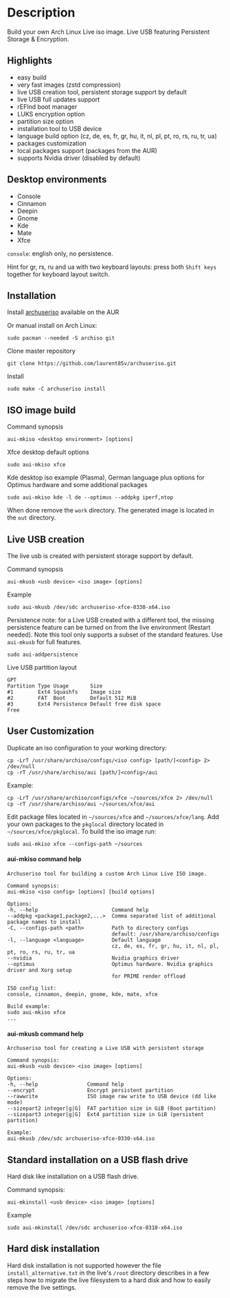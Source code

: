 Description
===========

Build your own Arch Linux Live iso image. Live USB featuring Persistent Storage & Encryption.

Highlights
----------

* easy build
* very fast images (zstd compression)
* live USB creation tool, persistent storage support by default
* live USB full updates support
* rEFInd boot manager
* LUKS encryption option
* partition size option 
* installation tool to USB device
* language build option (cz, de, es, fr, gr, hu, it, nl, pl, pt, ro, rs, ru, tr, ua)
* packages customization
* local packages support (packages from the AUR)
* supports Nvidia driver (disabled by default)

Desktop environments
--------------------

* Console
* Cinnamon
* Deepin
* Gnome
* Kde
* Mate
* Xfce

`console`: english only, no persistence.

Hint for gr, rs, ru and ua with two keyboard layouts: press both `Shift keys` together for keyboard layout switch. 

Installation
------------

Install [archuseriso](https://aur.archlinux.org/packages/archuseriso/) available on the AUR 

Or manual install on Arch Linux:

    sudo pacman --needed -S archiso git

Clone master repository

    git clone https://github.com/laurent85v/archuseriso.git

Install

    sudo make -C archuseriso install

ISO image build
---------------

Command synopsis

    aui-mkiso <desktop environment> [options]

Xfce desktop default options

    sudo aui-mkiso xfce

Kde desktop iso example (Plasma), German language plus options for Optimus hardware and some additional packages

    sudo aui-mkiso kde -l de --optimus --addpkg iperf,ntop

When done remove the `work` directory. The generated image is located in the `out` directory.

Live USB creation
-----------------
The live usb is created with persistent storage support by default.

Command synopsis

    aui-mkusb <usb device> <iso image> [options]

Example

    sudo aui-mkusb /dev/sdc archuseriso-xfce-0330-x64.iso

Persistence note: for a Live USB created with a different tool, the missing persistence feature can be turned on from the live environment (Restart needed). Note this tool only supports a subset of the standard features. Use `aui-mkusb` for full features. 

    sudo aui-addpersistence

Live USB partition layout

    GPT
    Partition Type Usage       Size
    #1        Ext4 Squashfs    Image size 
    #2        FAT  Boot        Default 512 MiB
    #3        Ext4 Persistence Default free disk space 
    Free 

User Customization
-------------------
Duplicate an iso configuration to your working directory:

    cp -LrT /usr/share/archiso/configs/<iso config> [path/]<config> 2> /dev/null
    cp -rT /usr/share/archiso/aui [path/]<config>/aui

Example:

    cp -LrT /usr/share/archiso/configs/xfce ~/sources/xfce 2> /dev/null
    cp -rT /usr/share/archiso/aui ~/sources/xfce/aui

Edit package files located in `~/sources/xfce` and `~/sources/xfce/lang`. Add your own packages to the `pkglocal` directory located in `~/sources/xfce/pkglocal`. To build the iso image run:

    sudo aui-mkiso xfce --configs-path ~/sources

#### aui-mkiso command help

    Archuseriso tool for building a custom Arch Linux Live ISO image.

    Command synopsis:
    aui-mkiso <iso config> [options] [build options]

    Options:
    -h, --help                        Command help
    --addpkg <package1,package2,...>  Comma separated list of additional package names to install
    -C, --configs-path <path>         Path to directory configs
                                      default: /usr/share/archiso/configs
    -l, --language <language>         Default language
                                      cz, de, es, fr, gr, hu, it, nl, pl, pt, ro, rs, ru, tr, ua
    --nvidia                          Nvidia graphics driver
    --optimus                         Optimus hardware. Nvidia graphics driver and Xorg setup
                                      for PRIME render offload

    ISO config list:
    console, cinnamon, deepin, gnome, kde, mate, xfce

    Build example:
    sudo aui-mkiso xfce
    ...

#### aui-mkusb command help

    Archuseriso tool for creating a Live USB with persistent storage

    Command synopsis:
    aui-mkusb <usb device> <iso image> [options]

    Options:
    -h, --help                Command help
    --encrypt                 Encrypt persistent partition
    --rawwrite                ISO image raw write to USB device (dd like mode)
    --sizepart2 integer[g|G]  FAT partition size in GiB (Boot partition)
    --sizepart3 integer[g|G]  Ext4 partition size in GiB (persistent partition)

    Example:
    aui-mkusb /dev/sdc archuseriso-xfce-0330-x64.iso

Standard installation on a USB flash drive
------------------------------------------
Hard disk like installation on a USB flash drive.

Command synopsis:

    aui-mkinstall <usb device> <iso image> [options]

Example

    sudo aui-mkinstall /dev/sdc archuseriso-xfce-0310-x64.iso

Hard disk installation
----------------------
Hard disk installation is not supported however the file `install_alternative.txt` in the live's `/root` directory describes in a few steps how to migrate the live filesystem to a hard disk and how to easily remove the live settings.
